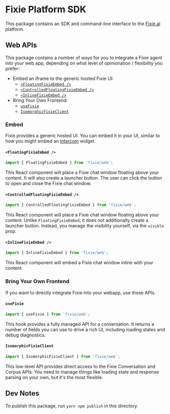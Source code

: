 # Fixie Platform SDK

This package contains an SDK and command-line interface to the [Fixie.ai](https://fixie.ai) platform.

## Web APIs

This package contains a number of ways for you to integrate a Fixie agent into your web app, depending on what level of opinionation / flexibility you prefer:

- Embed an iframe to the generic hosted Fixie UI:
  - [`<FloatingFixieEmbed />`](#floatingfixieembed)
  - [`<ControlledFloatingFixieEmbed />`](#controlledfloatingfixieembed)
  - [`<InlineFixieEmbed />`](#inlinefixieembed)
- Bring Your Own Frontend:
  - [`useFixie`](#usefixie)
  - [`IsomorphicFixieClient`](#isomorphicfixieclient)

### Embed

Fixie provides a generic hosted UI. You can embed it in your UI, similar to how you might embed an [Intercom](https://www.intercom.com/) widget.

#### `<FloatingFixieEmbed />`

```ts
import { FloatingFixieEmbed } from 'fixie/web';
```

This React component will place a Fixie chat window floating above your content. It will also create a launcher button. The user can click the button to open and close the Fixie chat window.

#### `<ControlledFloatingFixieEmbed />`

```ts
import { ControlledFloatingFixieEmbed } from 'fixie/web';
```

This React component will place a Fixie chat window floating above your content. Unlike `FloatingFixieEmbed`, it does not additionally create a launcher button. Instead, you manage the visibility yourself, via the `visible` prop.

#### `<InlineFixieEmbed />`

```ts
import { InlineFixieEmbed } from 'fixie/web';
```

This React component will embed a Fixie chat window inline with your content.

### Bring Your Own Frontend

If you want to directly integrate Fixie into your webapp, use these APIs.

#### `useFixie`

```ts
import { useFixie } from 'fixie/web';
```

This hook provides a fully managed API for a conversation. It returns a number of fields you can use to drive a rich UI, including loading states and debug diagnostics.

#### `IsomorphicFixieClient`

```ts
import { IsomorphicFixieClient } from 'fixie/web';
```

This low-level API provides direct access to the Fixie Conversation and Corpus APIs. You need to manage things like loading state and response parsing on your own, but it's the most flexible.

## Dev Notes

To publish this package, run `yarn npm publish` in this directory.
